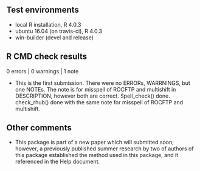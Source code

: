 ## Test environments
* local R installation, R 4.0.3
* ubuntu 16.04 (on travis-ci), R 4.0.3
* win-builder (devel and release)

## R CMD check results

0 errors | 0 warnings | 1 note

* This is the first submission. There were no ERRORs, WARRNINGS, but one NOTEs. The note is for misspell of ROCFTP and multishift in DESCRIPTION, however both are correct. Spell_check() done. check_rhub() done with the same note for misspell of ROCFTP and multishift.

## Other comments
* This package is part of a new paper which will submitted soon; however, a previously published summer research by two of authors of this package established the method used in this package, and it referenced in the Help document.

